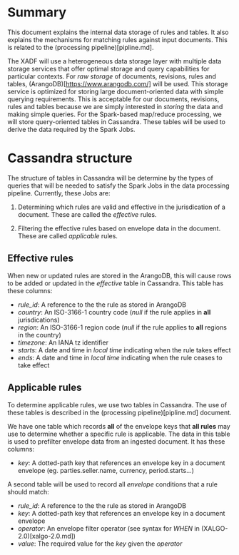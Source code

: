 # Summary

This document explains the internal data storage of rules and
tables. It also explains the mechanisms for matching rules against
input documents. This is related to the (processing
pipeline)[pipline.md].

The XADF will use a heterogeneous data storage layer with multiple
data storage services that offer optimal storage and query
capabilities for particular contexts. For *raw storage* of documents,
revisions, rules and tables, (ArangoDB)[https://www.arangodb.com/]
will be used. This storage service is optimized for storing large
document-oriented data with simple querying requirements. This is
acceptable for our documents, revisions, rules and tables because we
are simply interested in *storing* the data and making simple
queries. For the Spark-based map/reduce processing, we will store
query-oriented tables in Cassandra. These tables will be used to
derive the data required by the Spark Jobs.

# Cassandra structure

The structure of tables in Cassandra will be determine by the types of
queries that will be needed to satisfy the Spark Jobs in the data
processing pipeline. Currently, these Jobs are:

1. Determining which rules are valid and effective in the
   jurisdication of a document. These are called the *effective*
   rules.
   
1. Filtering the effective rules based on envelope data in the
   document. These are called *applicable* rules.
   
## Effective rules

When new or updated rules are stored in the ArangoDB, this will cause
rows to be added or updated in the *effective* table in
Cassandra. This table has these columns:

* *rule_id*: A reference to the the rule as stored in ArangoDB
* *country*: An ISO-3166-1 country code (*null* if the rule applies in **all** jurisdications)
* *region*:  An ISO-3166-1 region code (*null* if the rule applies to **all** regions in the country)
* *timezone*: An IANA tz identifier
* *starts*: A date and time in *local time* indicating when the rule takes effect
* *ends*: A date and time in *local time* indicating when the rule ceases to take effect

## Applicable rules

To determine applicable rules, we use two tables in Cassandra. The use
of these tables is described in the (processing pipeline)[pipline.md]
document.

We have one table which records **all** of the envelope keys that
**all rules** may use to determine whether a specific rule is
applicable. The data in this table is used to prefilter envelope data
from an ingested document. It has these columns:

* *key*: A dotted-path key that references an envelope key in a
  document envelope (eg. parties.seller.name, currency,
  period.starts...)
  
A second table will be used to record all *envelope* conditions that a
rule should match:

* *rule_id*: A reference to the the rule as stored in ArangoDB
* *key*: A dotted-path key that references an envelope key in a
  document envelope
* *operator*: An envelope filter operator (see syntax for *WHEN* in
  (XALGO-2.0)[xalgo-2.0.md])
* *value*: The required value for the *key* given the *operator*
